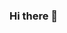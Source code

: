 ### Hi there 👋

<!--
**HyukIsBack/HyukIsBack** is a ✨ _special_ ✨ repository because its `README.md` (this file) appears on your GitHub profile.

<a href="https://python.org/" target="_blank"><img src="https://img.shields.io/badge/#3776AB?style=flat-square&logo=appveyor&logoColor=#3776AB"/></a>
